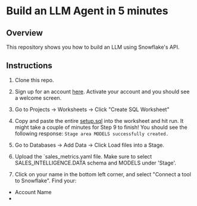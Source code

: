 # Build an LLM Agent in 5 minutes 
## Overview

This repository shows you how to build an LLM using Snowflake's API. 

## Instructions 

1. Clone this repo. 

2. Sign up for an account [here](https://signup.snowflake.com/). Activate your account and you should see a welcome screen. 

3. Go to Projects -> Worksheets -> Click "Create SQL Worksheet" 

4. Copy and paste the entire [setup.sql](https://github.com/annafil/cortex-agent-api-demo/blob/main/setup.sql) into the worksheet and hit run. It might take a couple of minutes for Step 9 to finish! You should see the following response: 
`Stage area MODELS successfully created.`

5. Go to Databases -> Add Data -> Click Load files into a Stage. 

6. Upload the `sales_metrics.yaml file. Make sure to select SALES_INTELLIGENCE.DATA schema and MODELS under 'Stage'.

7. Click on your name in the bottom left corner, and select "Connect a tool to Snowflake". Find your: 
- Account Name
- 